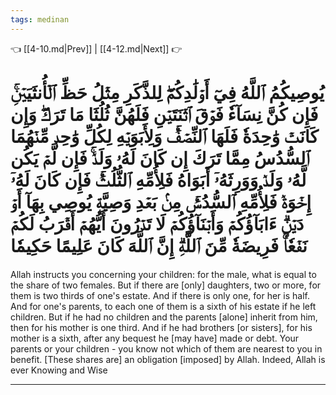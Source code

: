 ```yaml
---
tags: medinan
---
```


👈 [[4-10.md|Prev]] | [[4-12.md|Next]] 👉

# يُوصِيكُمُ ٱللَّهُ فِيٓ أَوۡلَٰدِكُمۡۖ لِلذَّكَرِ مِثۡلُ حَظِّ ٱلۡأُنثَيَيۡنِۚ فَإِن كُنَّ نِسَآءٗ فَوۡقَ ٱثۡنَتَيۡنِ فَلَهُنَّ ثُلُثَا مَا تَرَكَۖ وَإِن كَانَتۡ وَٰحِدَةٗ فَلَهَا ٱلنِّصۡفُۚ وَلِأَبَوَيۡهِ لِكُلِّ وَٰحِدٖ مِّنۡهُمَا ٱلسُّدُسُ مِمَّا تَرَكَ إِن كَانَ لَهُۥ وَلَدٞۚ فَإِن لَّمۡ يَكُن لَّهُۥ وَلَدٞ وَوَرِثَهُۥٓ أَبَوَاهُ فَلِأُمِّهِ ٱلثُّلُثُۚ فَإِن كَانَ لَهُۥٓ إِخۡوَةٞ فَلِأُمِّهِ ٱلسُّدُسُۚ مِنۢ بَعۡدِ وَصِيَّةٖ يُوصِي بِهَآ أَوۡ دَيۡنٍۗ ءَابَآؤُكُمۡ وَأَبۡنَآؤُكُمۡ لَا تَدۡرُونَ أَيُّهُمۡ أَقۡرَبُ لَكُمۡ نَفۡعٗاۚ فَرِيضَةٗ مِّنَ ٱللَّهِۗ إِنَّ ٱللَّهَ كَانَ عَلِيمًا حَكِيمٗا

Allah instructs you concerning your children: for the male, what is equal to the share of two females. But if there are [only] daughters, two or more, for them is two thirds of one's estate. And if there is only one, for her is half. And for one's parents, to each one of them is a sixth of his estate if he left children. But if he had no children and the parents [alone] inherit from him, then for his mother is one third. And if he had brothers [or sisters], for his mother is a sixth, after any bequest he [may have] made or debt. Your parents or your children - you know not which of them are nearest to you in benefit. [These shares are] an obligation [imposed] by Allah. Indeed, Allah is ever Knowing and Wise

---

